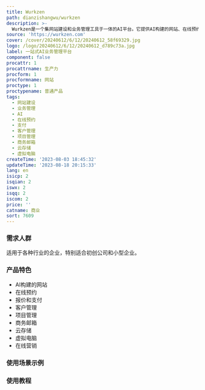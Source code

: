 ```yaml
---
title: Wurkzen
path: dianzishangwu/wurkzen
description: >-
  Wurkzen是一个集网站建设和业务管理工具于一体的AI平台。它提供AI构建的网站、在线预约、报价和支付、客户管理、项目管理等功能，帮助用户快速启动或扩大业务。Wurkzen还提供商务邮箱、云存储、虚拟电脑、在线营销等工具，让用户可以在一个平台上运营整个业务。
source: 'https://wurkzen.com'
cover: /cover/20240612/6/12/20240612_58f69329.jpg
logo: /logo/20240612/6/12/20240612_d789c73a.jpg
label: 一站式AI业务管理平台
component: false
procattr: 1
procattrname: 生产力
procform: 1
procformname: 网站
proctype: 1
proctypename: 普通产品
tags:
  - 网站建设
  - 业务管理
  - AI
  - 在线预约
  - 支付
  - 客户管理
  - 项目管理
  - 商务邮箱
  - 云存储
  - 虚拟电脑
createTime: '2023-08-03 18:45:32'
updateTime: '2023-08-18 20:15:33'
lang: en
isicp: 2
isqian: 2
iswx: 2
isqq: 2
iscom: 2
price: ''
catname: 商业
sort: 7609
---
```




### 需求人群
适用于各种行业的企业，特别适合初创公司和小型企业。

### 产品特色
- AI构建的网站
- 在线预约
- 报价和支付
- 客户管理
- 项目管理
- 商务邮箱
- 云存储
- 虚拟电脑
- 在线营销

### 使用场景示例


### 使用教程


  
